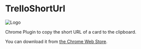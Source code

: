 TrelloShortUrl
==============
![Logo](https://raw.githubusercontent.com/njt1982/TrelloShortUrl/master/source/icon128.png)

Chrome Plugin to copy the short URL of a card to the clipboard.

You can download it from [the Chrome Web Store](https://chrome.google.com/webstore/detail/trello-short-url/kknbnjdfmclblpjkedhjfbbkgjomciga).
